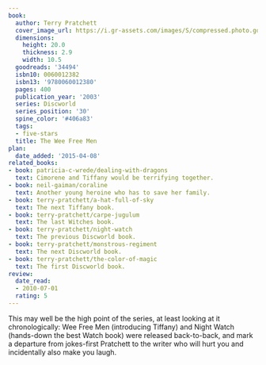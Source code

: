 ```yaml
---
book:
  author: Terry Pratchett
  cover_image_url: https://i.gr-assets.com/images/S/compressed.photo.goodreads.com/books/1443764106l/34494._SY475_.jpg
  dimensions:
    height: 20.0
    thickness: 2.9
    width: 10.5
  goodreads: '34494'
  isbn10: 0060012382
  isbn13: '9780060012380'
  pages: 400
  publication_year: '2003'
  series: Discworld
  series_position: '30'
  spine_color: '#406a83'
  tags:
  - five-stars
  title: The Wee Free Men
plan:
  date_added: '2015-04-08'
related_books:
- book: patricia-c-wrede/dealing-with-dragons
  text: Cimorene and Tiffany would be terrifying together.
- book: neil-gaiman/coraline
  text: Another young heroine who has to save her family.
- book: terry-pratchett/a-hat-full-of-sky
  text: The next Tiffany book.
- book: terry-pratchett/carpe-jugulum
  text: The last Witches book.
- book: terry-pratchett/night-watch
  text: The previous Discworld book.
- book: terry-pratchett/monstrous-regiment
  text: The next Discworld book.
- book: terry-pratchett/the-color-of-magic
  text: The first Discworld book.
review:
  date_read:
  - 2010-07-01
  rating: 5
---
```


This may well be the high point of the series, at least looking at it chronologically: Wee Free Men (introducing
Tiffany) and Night Watch (hands-down the best Watch book) were released back-to-back, and mark a departure from
jokes-first Pratchett to the writer who will hurt you and incidentally also make you laugh.
